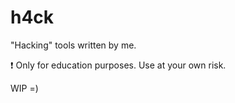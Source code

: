 # h4ck

"Hacking" tools written by me.

:exclamation: Only for education purposes. Use at your own risk.

WIP =)
